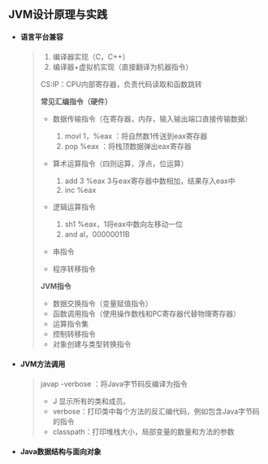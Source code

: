 ## **JVM设计原理与实践**

- #### **语言平台兼容**

  > 1. 编译器实现（C，C++）
  > 2. 编译器+虚拟机实现（直接翻译为机器指令）
  >
  > CS:IP：CPU内部寄存器，负责代码读取和函数跳转
  >
  > 
  >
  > **常见汇编指令（硬件）**
  >
  > - 数据传输指令（在寄存器，内存，输入输出端口直接传输数据）
  >
  >   1. movl  1，%eax ：将自然数1传送到eax寄存器
  >   2. pop %eax ：将栈顶数据弹出eax寄存器
  >
  > - 算术运算指令（四则运算，浮点，位运算）
  >
  >   1. add 3  %eax 3与eax寄存器中数相加，结果存入eax中
  >   2. inc %eax
  >
  > - 逻辑运算指令
  >
  >   1. sh1 %eax，1将eax中数向左移动一位
  >   2. and al，00000011B
  >
  > - 串指令
  >
  > - 程序转移指令
  >
  >   
  >
  > 
  >
  > **JVM指令**
  >
  > - 数据交换指令（变量赋值指令）
  > - 函数调用指令（使用操作数栈和PC寄存器代替物理寄存器）
  > - 运算指令集
  > - 控制转移指令
  > - 对象创建与类型转换指令
  
- #### **JVM方法调用**

  > javap -verbose ：将Java字节码反编译为指令
  >
  > - J 显示所有的类和成员。
  > - verbose：打印类中每个方法的反汇编代码，例如包含Java字节码的指令
  > - classpath：打印堆栈大小，局部变量的数量和方法的参数

- #### **Java数据结构与面向对象**

  > 

